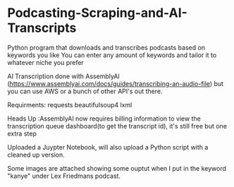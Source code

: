 # Podcasting-Scraping-and-AI-Transcripts
Python program that downloads and transcribes podcasts based on keywords you like
You can enter any amount of keywords and tailor it to whatever niche you prefer

AI Transcription done with AssemblyAI (https://www.assemblyai.com/docs/guides/transcribing-an-audio-file) but you can use AWS or a bunch of other API's out there.

Requirments: requests beautifulsoup4 lxml

Heads Up :AssemblyAI now requires billing information to view the transcription queue dashboard(to get the transcript id), it's still free but one extra step

Uploaded a Juypter Notebook, will also upload a Python script with a cleaned up version.

Some images are attached showing some ouptut when I put in the keyword "kanye" under Lex Friedmans podcast.
